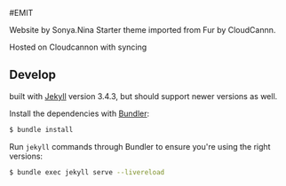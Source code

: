 #EMIT

Website by Sonya.Nina
Starter theme imported from Fur by CloudCannn.

Hosted on Cloudcannon with syncing


## Develop

built with [Jekyll](http://jekyllrb.com/) version 3.4.3, but should support newer versions as well.

Install the dependencies with [Bundler](http://bundler.io/):

~~~bash
$ bundle install
~~~

Run `jekyll` commands through Bundler to ensure you're using the right versions:

~~~bash
$ bundle exec jekyll serve --livereload
~~~